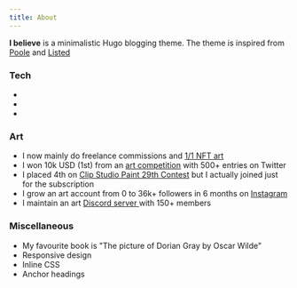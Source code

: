 ```yaml
---
title: About
---
```


**I believe** is a minimalistic Hugo blogging theme. The theme is inspired from [Poole](https://getpoole.com) and [Listed](https://github.com/ronv/listed)

### Tech
-
-
-


### Art
- I now mainly do freelance commissions and <a href="">1/1 NFT art </a>
- I won 10k USD (1st) from an <a href="">art competition</a> with 500+ entries on Twitter
- I placed 4th on <a href="">Clip Studio Paint 29th Contest</a> but I actually joined just for the subscription
- I grow an art account from 0 to 36k+ followers in 6 months on <a href="https://www.instagram.com/chinchin_art/">Instagram</a>
- I maintain an art <a href="https://discord.gg/NJHmwyYRJj">Discord server </a> with 150+ members

### Miscellaneous

- My favourite book is "The picture of Dorian Gray by Oscar Wilde"
- Responsive design
- Inline CSS
- Anchor headings

